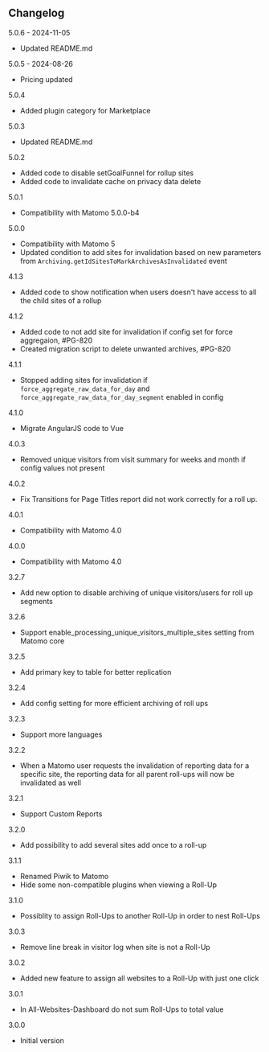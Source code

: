 ## Changelog

5.0.6 - 2024-11-05
- Updated README.md

5.0.5 - 2024-08-26
- Pricing updated

5.0.4
- Added plugin category for Marketplace

5.0.3
- Updated README.md

5.0.2
- Added code to disable setGoalFunnel for rollup sites
- Added code to invalidate cache on privacy data delete

5.0.1
- Compatibility with Matomo 5.0.0-b4

5.0.0
- Compatibility with Matomo 5
- Updated condition to add sites for invalidation based on new parameters from `Archiving.getIdSitesToMarkArchivesAsInvalidated` event

4.1.3
- Added code to show notification when users doesn't have access to all the child sites of a rollup

4.1.2
- Added code to not add site for invalidation if config set for force aggregaion, #PG-820
- Created migration script to delete unwanted archives, #PG-820

4.1.1
- Stopped adding sites for invalidation if `force_aggregate_raw_data_for_day` and `force_aggregate_raw_data_for_day_segment` enabled in config

4.1.0
- Migrate AngularJS code to Vue

4.0.3
- Removed unique visitors from visit summary for weeks and month if config values not present 

4.0.2
- Fix Transitions for Page Titles report did not work correctly for a roll up.

4.0.1
- Compatibility with Matomo 4.0

4.0.0
- Compatibility with Matomo 4.0

3.2.7
- Add new option to disable archiving of unique visitors/users for roll up segments

3.2.6
- Support enable_processing_unique_visitors_multiple_sites setting from Matomo core

3.2.5
- Add primary key to table for better replication

3.2.4
- Add config setting for more efficient archiving of roll ups

3.2.3
- Support more languages

3.2.2
- When a Matomo user requests the invalidation of reporting data for a specific site, the reporting data for all parent roll-ups will now be invalidated as well

3.2.1
- Support Custom Reports

3.2.0
- Add possibility to add several sites add once to a roll-up

3.1.1
 - Renamed Piwik to Matomo
 - Hide some non-compatible plugins when viewing a Roll-Up
 
3.1.0
 - Possiblity to assign Roll-Ups to another Roll-Up in order to nest Roll-Ups

3.0.3
 - Remove line break in visitor log when site is not a Roll-Up
 
3.0.2
 - Added new feature to assign all websites to a Roll-Up with just one click

3.0.1
 - In All-Websites-Dashboard do not sum Roll-Ups to total value

3.0.0
 - Initial version
